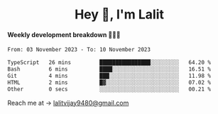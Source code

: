 <h1 align="center">Hey 👋, I'm Lalit</h1>

#### Weekly development breakdown 👨🏻‍💻
<!--START_SECTION:waka-->

```txt
From: 03 November 2023 - To: 10 November 2023

TypeScript   26 mins         ████████████████░░░░░░░░░   64.20 %
Bash         6 mins          ████░░░░░░░░░░░░░░░░░░░░░   16.51 %
Git          4 mins          ███░░░░░░░░░░░░░░░░░░░░░░   11.98 %
HTML         2 mins          █▓░░░░░░░░░░░░░░░░░░░░░░░   07.02 %
Other        0 secs          ░░░░░░░░░░░░░░░░░░░░░░░░░   00.21 %
```

<!--END_SECTION:waka-->

Reach me at → lalitvijay9480@gmail.com
